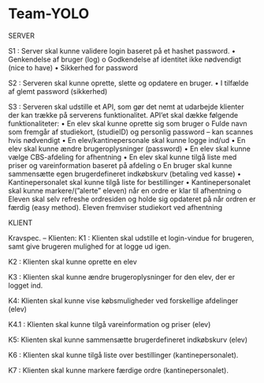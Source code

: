 # Team-YOLO

SERVER

S1 : Server skal kunne validere login baseret på et hashet password.
•	Genkendelse af bruger (log)
o	Godkendelse af identitet ikke nødvendigt (nice to have)
•	Sikkerhed for password


S2 : Serveren skal kunne oprette, slette og opdatere en bruger. 
•	I tilfælde af glemt password (sikkerhed)


S3 : Serveren skal udstille et API, som gør det nemt at udarbejde klienter der kan trække på serverens funktionalitet. API’et skal dække følgende funktionaliteter:
•	En elev skal kunne oprette sig som bruger
o	Fulde navn som fremgår af studiekort, (studieID) og personlig password – kan scannes hvis nødvendigt
•	En elev/kantinepersonale skal kunne logge ind/ud
•	En elev skal kunne ændre brugeroplysninger (password)
•	En elev skal kunne vælge CBS-afdeling for afhentning
•	En elev skal kunne tilgå liste med priser og vareinformation baseret på afdeling
o	En bruger skal kunne sammensætte egen brugerdefineret indkøbskurv (betaling ved kasse)
•	Kantinepersonalet skal kunne tilgå liste for bestillinger
•	Kantinepersonalet skal kunne markere/(”alerte” eleven) når en ordre er klar til afhentning
o	Eleven skal selv refreshe ordresiden og holde sig opdateret på når ordren er færdig (easy method).
Eleven fremviser studiekort ved afhentning 

KLIENT

Kravspec. – Klienten:
K1 : Klienten skal udstille et login-vindue for brugeren, samt give brugeren mulighed for at logge ud igen. 

K2 : Klienten skal kunne oprette en elev

K3 : Klienten skal kunne ændre brugeroplysninger for den elev, der er logget ind.

K4: Klienten skal kunne vise købsmuligheder ved forskellige afdelinger (elev)

K4.1 : Klienten skal kunne tilgå vareinformation og priser (elev)

K5: Klienten skal kunne sammensætte brugerdefineret indkøbskurv (elev)

K6 : Klienten skal kunne tilgå liste over bestillinger (kantinepersonalet).

K7 : Klienten skal kunne markere færdige ordre (kantinepersonalet).

